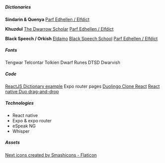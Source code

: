 
##### Dictionaries
**Sindarin & Quenya**
[Parf Edhellen / Elfdict](https://github.com/galadhremmin/Parf-Edhellen)

**Khuzdul**
[The Dwarrow Scholar](https://www.dwarrowscholar.com/)
[Parf Edhellen / Elfdict](https://github.com/galadhremmin/Parf-Edhellen)

**Black Speech / Orkish**
[Eldamo](https://eldamo.org/content/language-pages/lang-bs.html)
[Black Speech School](http://blackspeech.de/index.php)
[Parf Edhellen / Elfdict](https://github.com/galadhremmin/Parf-Edhellen)

##### Fonts
Tengwar Telcontar
Tolkien Dwarf Runes
DTSD Dwarvish

##### Code
[ReactJS Dictionary example](https://github.com/upgraded57/Dictionary)
Expo router pages
[Duolingo Clone React](https://github.com/abdulkadir-erdeger/duolingo-clone)
[React native Duo drag-and-drop](https://github.com/jamsch/react-native-duo-drag-drop)

##### Technologies
- React native
- Expo & expo router
- eSpeak NG
- Whisper

##### Assets
<a href="https://www.flaticon.com/free-icons/next" title="next icons">Next icons created by Smashicons - Flaticon</a>